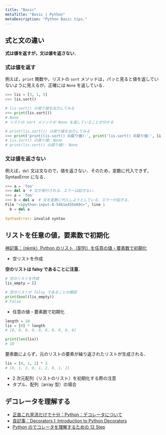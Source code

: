 ```yaml
---
title: "Basic"
metaTitle: "Basic | Python"
metaDescription: "Python Basic tips."
---
```


## 式と文の違い

**式は値を返すが，文は値を返さない**．

### 式は値を返す

例えば，`print` 関数や，リストの `sort` メソッドは，パッと見ると値を返していないように見えるが，正確には `None` を返している．

```python
>>> lis = [3, 1, 5]
>>> lis.sort()

# lis.sort() の戻り値を出力してみる
>>> print(lis.sort())
# None
# リストの sort メソッドが None を返していることが分かる

# print(lis.sort()) の戻り値を出力してみる
>>> print('print(lis.sort() の戻り値):', print('lis.sort() の戻り値:', lis.sort()))
# lis.sort() の戻り値: None
# print(lis.sort() の戻り値): None
```

### 文は値を返さない

例えば，`del` 文は文なので，値を返さない．そのため，変数に代入できず，SyntaxError になる．

```python
>>> a = 'foo'
>>> del a  # 文が実行される．エラーは起きない．
>>> a = 'foo'
>>> b = del a  # 文を変数に代入しようとしている．エラーが起きる．
File "<ipython-input-8-54b1e435e69c>", line 1
  b = del a
      ^
SyntaxError: invalid syntax
```

## リストを任意の値，要素数で初期化

[神記事：（nkmk）Python のリスト（配列）を任意の値・要素数で初期化](https://note.nkmk.me/python-list-initialize/)

- 空リストを作成

**空のリストは falsy であることに注意**．

```python
# 空のリストを作成
lis_empty = []

# 空のリストが falsy であることの確認
print(bool(lis_empty))
# False
```

- 任意の値・要素数で初期化

```python
length = 10
lis = [0] * length
# [0, 0, 0, 0, 0, 0, 0, 0, 0, 0]

print(len(lis))
# 10
```

要素数によらず，元のリストの要素が繰り返されたリストが生成される．

```python
lis = [0, 1, 2] * 3
# [0, 1, 2, 0, 1, 2, 0, 1, 2]
```

- 2 次元配列（リストのリスト）を初期化する際の注意
- タプル、配列（array 型）の場合

## デコレータを理解する

- [正直これ見流だけで十分：Python：デコレータについて](https://blog.amedama.jp/entry/2018/09/02/013351)
- [良記事：Decorators I: Introduction to Python Decorators](https://www.artima.com/weblogs/viewpost.jsp?thread=240808)
- [Python のでコレータを理解するための 12 Step](https://qiita.com/_rdtr/items/d3bc1a8d4b7eb375c368)
